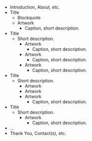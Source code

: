 - Introduction, About, etc.
- Title
  - Blockquote
  - Artwork
    - Caption, short description.
- Title
  - Short description.
    - Artwork
      - Caption, short description.
    - Artwork
      - Caption, short description.
    - Artwork
      - Caption, short description.
- Title
  - Short description.
    - Artwork
    - Artwork
    - Artwork
      - Caption, short description.
- Title
  - Short description.
    - Artwork
      - Caption, short description.
- …
- Thank You, Contact(s), etc.
